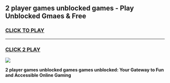 
## 2 player games unblocked games - Play Unblocked Gmaes & Free
<h3>
<a href="https://news.freeplayer.one?title=2_player_games_unblocked_games&ref=23F">CLICK TO PLAY</a></h3>
<hr>

<h3>
<a href="https://news.freeplayer.one?title=2_player_games_unblocked_games&ref=23F">CLICK 2 PLAY</a>
  
</h3>

<a href="https://news.freeplayer.one?title=2_player_games_unblocked_games&ref=23F/"><img src="https://clearcache.store/games.png"></a>


**2 player games unblocked games games unblocked: Your Gateway to Fun and Accessible Online Gaming**
